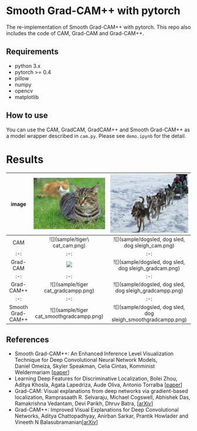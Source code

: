 # Smooth Grad-CAM++ with pytorch
The re-implementation of Smooth Grad-CAM++ with pytorch.
This repo also includes the code of CAM, Grad-CAM and Grad-CAM++.

## Requirements
* python 3.x
* pytorch >= 0.4
* pillow
* numpy
* opencv
* matplotlib

## How to use
You can use the CAM, GradCAM, GradCAM++ and Smooth Grad-CAM++ as a model wrapper described in `cam.py`.
Please see `demo.ipynb` for the detail.

# Results
|image|![](sample/tigercat.jpg)|![](sample/dogsled.jpg)|
|:-:|:-:|:-:|
|CAM|![](sample/tiger\ cat_cam.png)|![](sample/dogsled, dog sled, dog sleigh_cam.png)|
|:-:|:-:|:-:|
|Grad-CAM|![](sample/tigercat_gradcam.png)|![](sample/dogsled, dog sled, dog sleigh_gradcam.png)|
|:-:|:-:|:-:|
|Grad-CAM++|![](sample/tiger cat_gradcampp.png)|![](sample/dogsled, dog sled, dog sleigh_gradcampp.png)|
|:-:|:-:|:-:|
|Smooth Grad-CAM++|![](sample/tiger cat_smoothgradcampp.png)|![](sample/dogsled, dog sled, dog sleigh_smoothgradcampp.png)|

## References
* Smooth Grad-CAM++: An Enhanced Inference Level Visualization Technique for Deep Convolutional Neural Network Models,  
  Daniel Omeiza, Skyler Speakman, Celia Cintas, Komminist Weldermariam [[paper](https://arxiv.org/abs/1908.01224)]
* Learning Deep Features for Discriminative Localization, 
  Bolei Zhou, Aditya Khosla, Agata Lapedriza, Aude Oliva, Antonio Torralba [[paper](http://cnnlocalization.csail.mit.edu/Zhou_Learning_Deep_Features_CVPR_2016_paper.pdf)]
* Grad-CAM: Visual explanations from deep networks via gradient-based localization,
  Ramprasaath R. Selvaraju, Michael Cogswell, Abhishek Das, Ramakrishna Vedantam, Devi Parikh, Dhruv Batra, [[arXiv](https://arxiv.org/abs/1610.02391)]
* Grad-CAM++: Improved Visual Explanations for Deep Convolutional Networks,
  Aditya Chattopadhyay, Anirban Sarkar, Prantik Howlader and Vineeth N Balasubramanian[[arXiv](https://arxiv.org/pdf/1710.11063.pdf)]
  
